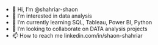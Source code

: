 - 👋 Hi, I’m @shahriar-shaon
- 👀 I’m interested in data analysis
- 🌱 I’m currently learning SQL, Tableau, Power BI, Python
- 💞️ I’m looking to collaborate on DATA analysis projects
- 📫 How to reach me linkedin.com/in/shaon-shahriar


<!---
shahriar-shaon/shahriar-shaon is a ✨ special ✨ repository because its `README.md` (this file) appears on your GitHub profile.
You can click the Preview link to take a look at your changes.
--->
